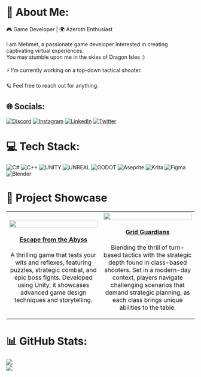 # 🐉 About Me:
🎮 Game Developer | 🌍 Azeroth Enthusiast<br><br>I am Mehmet, a passionate game developer interested in creating captivating virtual experiences.<br>You may stumble upon me in the skies of Dragon Isles :)<br><br>⚡️ I’m currently working on a top-down tactical shooter.<br><br>🪐 Feel free to reach out for anything.


## 🌐 Socials:
[![Discord](https://img.shields.io/badge/Discord-%237289DA.svg?logo=discord&logoColor=white)](https://discord.gg/https://discord.gg/uk6khEeDAg) [![Instagram](https://img.shields.io/badge/Instagram-%23E4405F.svg?logo=Instagram&logoColor=white)](https://instagram.com/sadstorylogan) [![LinkedIn](https://img.shields.io/badge/LinkedIn-%230077B5.svg?logo=linkedin&logoColor=white)](https://linkedin.com/in/mehmet-sezgin-3759b8173) [![Twitter](https://img.shields.io/badge/Twitter-%231DA1F2.svg?logo=Twitter&logoColor=white)](https://twitter.com/sadstorylogan) 

# 💻 Tech Stack:
![C#](https://img.shields.io/badge/c%23-%23239120.svg?style=for-the-badge&logo=c-sharp&logoColor=white) ![C++](https://img.shields.io/badge/c++-%2300599C.svg?style=for-the-badge&logo=c%2B%2B&logoColor=white) ![UNITY](https://img.shields.io/badge/Unity-%2320232a.svg?style=for-the-badge&logo=unity&logoColor=white) ![UNREAL](https://img.shields.io/badge/unreal-%2320232a.svg?style=for-the-badge&logo=unreal-engine&logoColor=white) ![GODOT](https://img.shields.io/badge/godot-3582bb.svg?style=for-the-badge&logo=godot-engine&logoColor=white) ![Aseprite](https://img.shields.io/badge/Aseprite-FFFFFF?style=for-the-badge&logo=Aseprite&logoColor=#7D929E) ![Krita](https://img.shields.io/badge/Krita-203759?style=for-the-badge&logo=krita&logoColor=EEF37B) 	![Figma](https://img.shields.io/badge/figma-%23F24E1E.svg?style=for-the-badge&logo=figma&logoColor=white) ![Blender](https://img.shields.io/badge/blender-%23F5792A.svg?style=for-the-badge&logo=blender&logoColor=white)


# 🚀 Project Showcase
<table>
  <tr>
    <td align="center" width="50%">
      <a href="https://github.com/sadstorylogan/escape-from-the-abyss"><img src="https://github.com/sadstorylogan/sadstorylogan/assets/44436956/89187746-d32b-4073-8899-b6ef2615c061" width="100%" /></a>
      <h4><a href="https://github.com/sadstorylogan/escape-from-the-abyss">Escape from the Abyss</a></h4>
      <p>A thrilling game that tests your wits and reflexes, featuring puzzles, strategic combat, and epic boss fights. Developed using Unity, it showcases advanced game design techniques and storytelling.</p>
    </td>

   <td align="center" width="50%">
      <a href="https://github.com/sadstorylogan/grid-guardians"><img src="https://github.com/sadstorylogan/sadstorylogan/assets/44436956/5e19a9b0-a02a-4471-97ae-1a897d962ce2" width="100%" /></a>
      <h4><a href="https://github.com/sadstorylogan/grid-guardians">Grid Guardians</a></h4>
      <p>Blending the thrill of turn-based tactics with the strategic depth found in class-based shooters. Set in a modern-day context, players navigate challenging scenarios that demand strategic planning, as each class brings unique abilities to the table.</p>
    </td>
     </tr>
</table>








# 📊 GitHub Stats:

![](https://github-readme-streak-stats.herokuapp.com/?user=sadstorylogan&theme=gotham&hide_border=false)<br/>
![](https://github-readme-stats-git-masterrstaa-rickstaa.vercel.app/api/top-langs/?username=sadstorylogan&theme=gotham&hide_border=false&include_all_commits=true&count_private=false&layout=compact)

